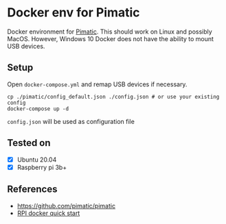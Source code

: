# Docker env for Pimatic

Docker environment for [Pimatic](https://github.com/pimatic/pimatic).
This should work on Linux and possibly MacOS. However, Windows 10 Docker does not have
the ability to mount USB devices.

## Setup
Open `docker-compose.yml` and remap USB devices if necessary.
```
cp ./pimatic/config_default.json ./config.json # or use your existing config
docker-compose up -d
```
`config.json` will be used as configuration file

## Tested on
- [x] Ubuntu 20.04
- [x] Raspberry pi 3b+

## References
- https://github.com/pimatic/pimatic
- [RPI docker quick start](https://gist.github.com/zulonas/62681a3eb82bf4bf78f6764544f481d5)
